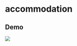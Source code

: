 # accommodation


<div class="col">
  
  

  <h2>Demo</h2>
  <div class="row">
    <img src="https://mega.nz/file/9d4zhJQB#5GGKKJHMxqoq9lXuVFP-T7Pf1JhZxed9iHB4LZOs-Tc">
  <div>
  
  
</div>


